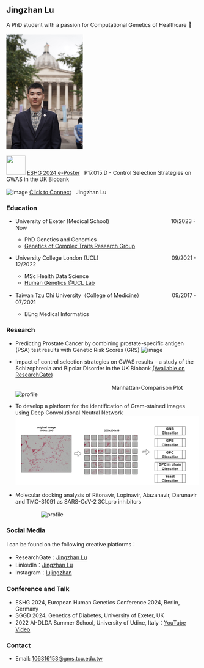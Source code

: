 ## Jingzhan Lu

A PhD student with a passion for Computational Genetics of Healthcare 🧬 <br> <br>
<img width="200" alt="profile" src="myself.jpg">

<img src="https://github.com/Jingzhan-Lu/Jingzhan-Lu.github.io/assets/47838088/40b0d856-ff64-439c-90dc-7c141e8a17b2" width="50" height="50"> <a href="https://github.com/Jingzhan-Lu/Jingzhan-Lu.github.io/blob/56733c7852b17105e772c882e162271c96551245/ESHG%202024%20Poster_v4.pdf" target="_blank"> ESHG 2024 e-Poster</a>
&nbsp; P17.015.D - Control Selection Strategies on GWAS in the UK Biobank <br>  <br>
<img src="https://github.com/Jingzhan-Lu/Jingzhan-Lu.github.io/assets/47838088/74b84b96-92cc-4b44-8a3c-5404d9545a6c" alt="image" width="50" height="50"> [Click to Connect](https://twitter.com/JingzhanLu) &nbsp; Jingzhan Lu

### Education
- University of Exeter (Medical School) &emsp;&emsp;&emsp;&emsp;&emsp;&emsp;&emsp;&emsp;&emsp;&emsp;&emsp; 10/2023 - Now <br>
  * PhD Genetics and Genomics
  * [Genetics of Complex Traits Research Group](https://www.exeter.ac.uk/research/diabetes-research/research/complextrait/) <br>

- University College London (UCL) &nbsp;&emsp;&emsp;&emsp;&emsp;&emsp;&emsp;&emsp;&emsp; &nbsp;  &nbsp;&emsp;&emsp;&emsp;&emsp;09/2021 - 12/2022 <br>
  * MSc Health Data Science
  * [Human Genetics @UCL Lab](https://www.uclhumgen.com/)
- Taiwan Tzu Chi University（College of Medicine） &emsp;  &emsp;&emsp;&emsp;&emsp;09/2017 - 07/2021 <br>
  * BEng Medical Informatics

### Research
- Predicting Prostate Cancer by combining prostate-specific antigen (PSA) test results with Genetic Risk Scores (GRS) ![image](https://github.com/Jingzhan-Lu/Jingzhan-Lu.github.io/assets/47838088/e0f71acc-a484-4df1-bc3a-9c5e1ebdce04)

- Impact of control selection strategies on GWAS results – a study of the Schizophrenia and Bipolar Disorder in the UK Biobank 
  [(Available on ResearchGate)](https://www.researchgate.net/publication/365265999_Impact_of_control_selection_on_genetic_case-control_studies-a_UK_Biobank_study_of_the_genetics_of_Schizophrenia_and_Bipolar_Disorder)
<br> <br>
  &nbsp; &nbsp;&nbsp; &nbsp;&nbsp; &nbsp;&nbsp; &nbsp;&nbsp; &nbsp;&nbsp; &nbsp;&nbsp; &nbsp;&nbsp;&nbsp; &nbsp; &nbsp; &nbsp; &nbsp; &nbsp; &nbsp;&nbsp; &nbsp;&nbsp; &nbsp;&nbsp; &nbsp;&nbsp; &nbsp;&nbsp; &nbsp; &nbsp; &nbsp;&nbsp; &nbsp;&nbsp; &nbsp;&nbsp; &nbsp; Manhattan-Comparison Plot <br>
  <img width="700" alt="profile" src="manha.png"> <br>
- To develop a platform for the identification of Gram-stained images using Deep Convolutional Neutral Network <br>
  <img width="700" alt="profile" src="Picture2.png">
- Molecular docking analysis of Ritonavir, Lopinavir, Atazanavir, Darunavir and TMC-31091 as SARS-CoV-2 3CLpro inhibitors  <br> <br>
 &nbsp;&nbsp;&nbsp; &nbsp; &nbsp; &nbsp; &nbsp; &nbsp; &nbsp;&nbsp; <img width="500" alt="profile" src="Media1.gif">
### Social Media
I can be found on the following creative platforms：
- ResearchGate：[Jingzhan Lu](https://www.researchgate.net/profile/Jingzhan-Lu)
- LinkedIn：[Jingzhan Lu](https://www.linkedin.com/in/jingzhan-lu-8b4065206/)
- Instagram：[lujingzhan](https://www.instagram.com/lujingzhan/)
### Conference and Talk
- ESHG 2024, European Human Genetics Conference 2024, Berlin, Germany
- SGGD 2024, Genetics of Diabetes, University of Exeter, UK
- 2022 AI-DLDA Summer School, University of Udine, Italy：[YouTube Video](https://www.youtube.com/watch?v=893cXc9hGP4&t=4s)
### Contact
- Email: 106316153@gms.tcu.edu.tw
